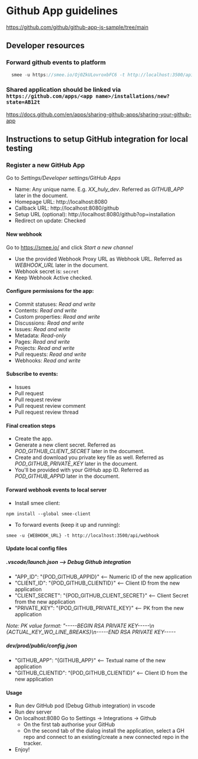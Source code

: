 # Github App guidelines

https://github.com/github/github-app-js-sample/tree/main

## Developer resources

### Forward github events to platform

```typescript
  smee -u https://smee.io/Oj0ZkULovroxbFC6 -t http://localhost:3500/api/webhook
```

### Shared application should be linked via `https://github.com/apps/<app name>/installations/new?state=AB12t`

https://docs.github.com/en/apps/sharing-github-apps/sharing-your-github-app

## Instructions to setup GitHub integration for local testing

### Register a new GitHub App

Go to _Settings/Developer settings/GitHub Apps_

* Name: Any unique name. E.g. _XX_huly_dev_. Referred as _GITHUB_APP_ later in the document.
* Homepage URL: http://localhost:8080
* Callback URL: http://localhost:8080/github
* Setup URL (optional): http://localhost:8080/github?op=installation
* Redirect on update: Checked

#### New webhook

Go to https://smee.io/ and click _Start a new channel_

* Use the provided Webhook Proxy URL as Webhook URL. Referred as _WEBHOOK_URL_ later in the document.
* Webhook secret is: `secret`
* Keep Webhook Active checked.

#### Configure permissions for the app:

* Commit statuses: _Read and write_
* Contents: _Read and write_
* Custom properties: _Read and write_
* Discussions: _Read and write_
* Issues: _Read and write_
* Metadata: _Read-only_
* Pages: _Read and write_
* Projects: _Read and write_
* Pull requests: _Read and write_
* Webhooks: _Read and write_

#### Subscribe to events:

* Issues
* Pull request
* Pull request review
* Pull request review comment
* Pull request review thread

#### Final creation steps

* Create the app.
* Generate a new client secret. Referred as _POD_GITHUB_CLIENT_SECRET_ later in the document.
* Create and download you private key file as well. Referred as _POD_GITHUB_PRIVATE_KEY_ later in the document.
* You'll be provided with your GitHub app ID. Referred as _POD_GITHUB_APPID_ later in the document.

#### Forward webhook events to local server

* Install smee client:

```
npm install --global smee-client
```

* To forward events (keep it up and running):

```
smee -u {WEBHOOK_URL} -t http://localhost:3500/api/webhook
```
#### Update local config files

##### .vscode/launch.json —> Debug Github integration

* "APP_ID": "{POD_GITHUB_APPID}"  <— Numeric ID of the new application
* "CLIENT_ID": "{POD_GITHUB_CLIENTID}" <—- Client ID from the new application
* "CLIENT_SECRET": "{POD_GITHUB_CLIENT_SECRET}" <—- Client Secret from the new application
* "PRIVATE_KEY": "{POD_GITHUB_PRIVATE_KEY}" <—- PK from the new application

_Note: PK value format: "-----BEGIN RSA PRIVATE KEY-----\n {ACTUAL_KEY_WO_LINE_BREAKS}\n-----END RSA PRIVATE KEY-----_

##### dev/prod/public/config.json

* "GITHUB_APP": “{GITHUB_APP}" <— Textual name of the new application
* "GITHUB_CLIENTID": “{POD_GITHUB_CLIENTID}” <— Client ID from the new application

#### Usage

* Run dev GitHub pod (Debug Github integration) in vscode
* Run dev server
* On localhost:8080 Go to Settings -> Integrations -> Github
    * On the first tab authorise your GitHub
    * On the second tab of the dialog install the application, select a GH repo and connect to an existing/create a new connected repo in the tracker.
* Enjoy!
